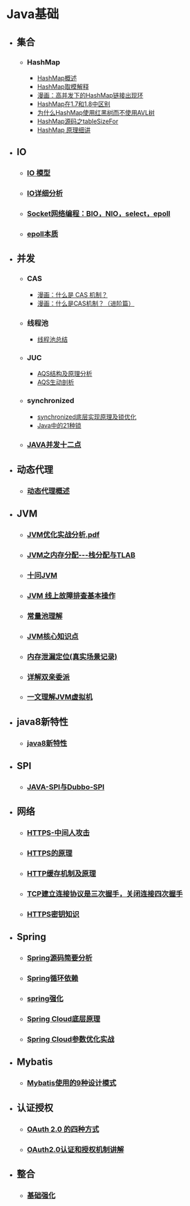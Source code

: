 # Java基础
- ## 集合
   - ### HashMap
      - [HashMap概述](http://note.youdao.com/noteshare?id=e6af1d8abc7e6f0753d3c769ceab6604)
      - [HashMap取模解释](http://note.youdao.com/noteshare?id=895c2c5a5674ad974d9957127252e962)
      - [漫画：高并发下的HashMap链接出现环](http://note.youdao.com/noteshare?id=d3c82f9b41fca35f1dc8ab20838502c4)
      - [HashMap在1.7和1.8中区别](http://note.youdao.com/noteshare?id=6be03332bb017e338bcf1e217c53cf2c)
      - [为什么HashMap使用红黑树而不使用AVL树](http://note.youdao.com/noteshare?id=8d9cec4fc7a2d106a82939cf8c4e1d36)
      - [HashMap源码之tableSizeFor](http://note.youdao.com/s/WKZK6bHb)
      - [HashMap 原理细讲](http://note.youdao.com/s/2csbAg2I)
- ## IO
   - ### [IO 模型](http://note.youdao.com/noteshare?id=561f9fcc6eb98efe720a10bd23f07073)
   - ### [IO详细分析](http://note.youdao.com/s/MDJrdgYi)   
   - ### [Socket网络编程：BIO，NIO，select，epoll](http://note.youdao.com/noteshare?id=99a225da2b9b060e6c25df74f7e7de59)  
   - ### [epoll本质](http://note.youdao.com/noteshare?id=0071e781bfc05a95a24fb1ed3ea351c9)     
- ## 并发
   - ### CAS
      - [漫画：什么是 CAS 机制？](http://note.youdao.com/noteshare?id=7922870bfab92e083663d5d855e5c3d0) 
      - [漫画：什么是CAS机制？（进阶篇）](http://note.youdao.com/noteshare?id=ba3e9d0f63251d97c5dc88d5309ea189) 
   - ### 线程池
      - [线程池总结](http://note.youdao.com/noteshare?id=cfa03d2f16b7a72338699c4006dcff17)     
   - ### JUC
      - [AQS结构及原理分析](http://note.youdao.com/noteshare?id=f34aeb782ff9ca5dad9e6e92c9c11d44)    
      - [AQS生动剖析](http://note.youdao.com/s/SxwgVeFE)    
   - ### synchronized
      - [synchronized底层实现原理及锁优化](http://note.youdao.com/s/Y3hVVR)    
      - [Java中的21种锁](http://note.youdao.com/s/X2KYTVsU)    
   - ### [JAVA并发十二点](http://note.youdao.com/s/AqWANdrE)
- ## 动态代理
   - ### [动态代理概述](http://note.youdao.com/s/C3NRnIuF)
- ## JVM
   - ### [JVM优化实战分析.pdf](http://note.youdao.com/noteshare?id=a1ace96da8ce6ce4f9fc16fbb615e4b3)
   - ### [JVM之内存分配---栈分配与TLAB](http://note.youdao.com/noteshare?id=24a603cb4cefd492a1b873539d1d2465)
   - ### [十问JVM](http://note.youdao.com/s/bgwV1KF4)
   - ### [JVM 线上故障排查基本操作](http://note.youdao.com/s/CyzSBHKU)
   - ### [常量池理解](http://note.youdao.com/s/WLKHDJps)
   - ### [JVM核心知识点](http://note.youdao.com/s/JmpgO1oI)
   - ### [内存泄漏定位(真实场景记录)](http://note.youdao.com/s/1tl3PrSB)
   - ### [详解双亲委派](http://note.youdao.com/s/BbEgnMN0)
   - ### [一文理解JVM虚拟机](http://note.youdao.com/s/56jXNiz4)
- ## java8新特性
   - ### [java8新特性](http://note.youdao.com/noteshare?id=ff67d4dcc181f5952d10602634255c98)   
- ## SPI
   - ### [JAVA-SPI与Dubbo-SPI](http://note.youdao.com/noteshare?id=aac55865694f974252bb01655adc6dd7)   
- ## 网络
   - ### [HTTPS-中间人攻击](http://note.youdao.com/noteshare?id=c89a19f2cfe69a3ddfaabc916eb2878e)   
   - ### [HTTPS的原理](http://note.youdao.com/noteshare?id=80ad3a283cc3f76f90b6f17f976218b5)   
   - ### [HTTP缓存机制及原理](http://note.youdao.com/noteshare?id=1ea8eb1653ab7d2fedd24d7b0064b01a)   
   - ### [TCP建立连接协议是三次握手，关闭连接四次握手](http://note.youdao.com/noteshare?id=1b5f5581943361f8ce06dcad9161b53c)   
   - ### [HTTPS密钥知识](http://note.youdao.com/noteshare?id=0a041efe9772f38f1d762961086f6fbd)   
- ## Spring
   - ### [Spring源码简要分析](http://note.youdao.com/noteshare?id=24906ff0acce29c84f28cadbda248b29)   
   - ### [Spring循环依赖](http://note.youdao.com/noteshare?id=6e349beea3918a855fd963a65c132834)   
   - ### [spring强化](http://note.youdao.com/s/SntW03YV)   
   - ### [Spring Cloud底层原理](http://note.youdao.com/s/BQrilswc)   
   - ### [Spring Cloud参数优化实战](http://note.youdao.com/s/dG43J2se)   
- ## Mybatis
  - ### [Mybatis使用的9种设计模式](http://note.youdao.com/s/b64GTLmH)
- ## 认证授权
   - ### [OAuth 2.0 的四种方式](http://note.youdao.com/s/CK1nZhpZ)   
   - ### [OAuth2.0认证和授权机制讲解](http://note.youdao.com/s/F4jeaE8S)
- ## 整合
   - ### [基础强化](http://note.youdao.com/s/7Fiqox2T)   